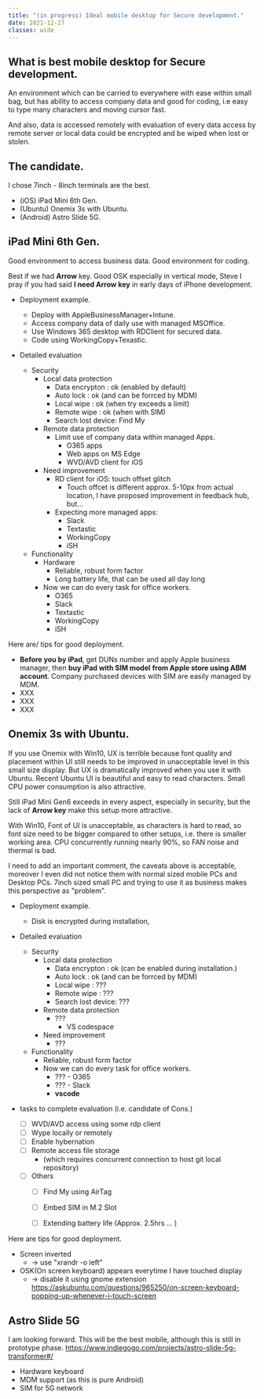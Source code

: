 ```yaml
---
title: "(in progress) Ideal mobile desktop for Secure development."
date: 2021-12-27
classes: wide
---
```


## What is best mobile desktop for Secure development.

An environment which can be carried to everywhere with ease within small bag, but has ability to access company data and good for coding, i.e easy to type many characters and moving  cursor fast.

And also, data is accessed remotely with evaluation of every data access by remote server or local data could be encrypted and be wiped when lost or stolen.

## The candidate.

I chose 7inch - 8inch terminals are the best.

* (iOS) iPad Mini 6th Gen.
* (Ubuntu) Onemix 3s with Ubuntu.
* (Android) Astro Slide 5G.

## iPad Mini 6th Gen.

Good environment to access business data. Good environment for coding.

Best if we had **Arrow** key. Good OSK especially in vertical mode, Steve I pray if you had said **I need Arrow key** in early days of iPhone development.

* Deployment example.
  * Deploy with AppleBusinessManager+Intune.
  * Access company data of daily use with managed MSOffice.
  * Use Windows 365 desktop with RDClient for secured data. 
  * Code using WorkingCopy+Texastic.

* Detailed evaluation
  * Security
    * Local data protection
      * Data encrypton    : ok (enabled by default)
      * Auto lock         : ok (and can be forrced by MDM)
      * Local wipe        : ok (when try exceeds a limit)
      * Remote wipe       : ok (when with SIM)
      * Search lost device: Find My
    * Remote data protection
      * Limit use of company data within managed Apps.
          * O365 apps
          * Web apps on MS Edge 
          * WVD/AVD client for iOS
    * Need improvement
      * RD client for iOS: touch offset glitch
        * Touch offcet is different approx. 5-10px from actual location, I have proposed improvement in feedback hub, but...
      * Expecting more managed apps:
          * Slack
          * Textastic
          * WorkingCopy
          * iSH
  * Functionality
    * Hardware
      * Reliable, robust form factor
      * Long battery life, that can be used all day long
    * Now we can do every task for office workers.
      * O365
      * Slack
      * Textastic
      * WorkingCopy
      * iSH

Here are/ tips for good deployment.

* **Before you by iPad**, get DUNs number and apply Apple business manager, then **buy iPad with SIM model** **from Apple store using ABM account**. Company purchased devices with SIM are easily managed by MDM.
* XXX
* XXX
* XXX

## Onemix 3s with Ubuntu.

If you use Onemix with Win10, UX is terrible because font quality and placement within UI still needs to be improved in unacceptable level in this small size display. But UX is dramatically improved when you use it with Ubuntu. Recent Ubuntu UI is beautiful and easy to read characters. Small CPU power consumption is also attractive.

Still iPad Mini Gen6 exceeds in every aspect, especially in security, but the lack of **Arrow key** make this setup more attractive.

With Win10, Font of UI is unacceptable, as characters is hard to read, so font size need to be bigger compared to other setups, i.e. there is smaller working area. CPU concurrently running nearly 90%, so FAN noise and thermal is bad.

I need to add an important comment, the caveats above is acceptable, moreover I even did not notice them with normal sized mobile PCs and Desktop PCs. 7inch sized small PC and trying to use it as business makes this perspective as "problem".

* Deployment example.
  * Disk is encrypted during installation,
* Detailed evaluation
  * Security
    * Local data protection
      * Data encrypton    : ok (can be enabled during installation.)
      * Auto lock         : ok (and can be forrced by MDM)
      * Local wipe        : ???
      * Remote wipe       : ???
      * Search lost device: ???
    * Remote data protection
      * ???
        * VS codespace
    * Need improvement
      * ???
  * Functionality
    * Reliable, robust form factor
    * Now we can do every task for office workers.
      * ??? - O365
      * ??? - Slack
      * **vscode**


* tasks to complete evaluation (i.e. candidate of Cons.)
  * [ ] WVD/AVD access using some rdp client
  * [ ] Wype locally or remotely
  * [ ] Enable hybernation
  * [ ] Remote access file storage
    * (which requires concurrent connection to host git local repository)
  * [ ] Others
    * [ ] Find My using AirTag
    * [ ] Embed SIM in M.2 Slot
    * [ ] Extending battery life (Approx. 2.5hrs ... )


Here are tips for good deployment.

* Screen inverted
  * -> use "xrandr -o left"
* OSK(On screen keyboard) appears everytime I have touched display
  * -> disable it using gnome extension <https://askubuntu.com/questions/965250/on-screen-keyboard-popping-up-whenever-i-touch-screen>


## Astro Slide 5G

I am looking forward. This will be the best mobile, although this is still in prototype phase. <https://www.indiegogo.com/projects/astro-slide-5g-transformer#/>

* Hardware keyboard
* MDM support (as this is pure Android)
* SIM for 5G network
